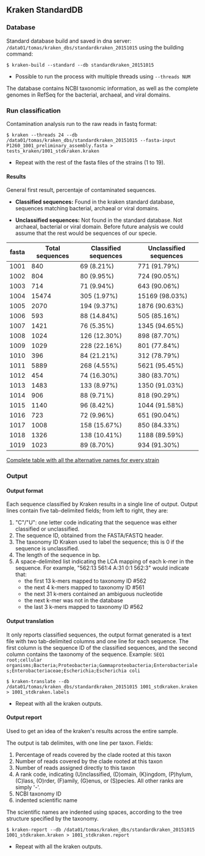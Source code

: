 ## Kraken StandardDB

### Database
Standard database build and saved in dna server: `/data01/tomas/kraken_dbs/standardkraken_20151015` using the building command:

	$ kraken-build --standard --db standardkraken_20151015

- Possible to run the process with multiple threads using `--threads NUM`

The database contains NCBI taxonomic information, as well as the complete genomes in RefSeq for the bacterial, archaeal, and viral domains.

### Run classification

Contamination analysis run to the raw reads in fastq format:

	$ kraken --threads 24 --db /data01/tomas/kraken_dbs/standardkraken_20151015 --fasta-input P1260_1001_preliminary_assembly.fasta > tests_kraken/1001_stdkraken.kraken
 
 - Repeat with the rest of the fasta files of the strains (1 to 19).

#### Results

General first result, percentaje of contaminated sequences.

- **Classified sequences:** Found in the kraken standard database, sequences matching bacterial, archaeal or viral domains.

- **Unclassified sequences:** Not found in the standard database. Not archaeal, bacterial or viral domain. Before future analysis we could assume that the rest would be sequences of our specie. 

| fasta  | Total sequences | Classified sequences | Unclassified sequences |
|--------|-----------------|----------------------|------------------------| 
| 1001	 |	840        |	69 (8.21%)        |	771 (91.79%)	   |	
| 1002   |  	804        |	80 (9.95%)        |	724 (90.05%)       |
| 1003   |	714 	   |	71 (9.94%)        |	643 (90.06%)       |  	
| 1004   | 	15474      |	305 (1.97%)       |	15169 (98.03%)     |
| 1005   | 	2070       |	194 (9.37%)       | 	1876 (90.63%)      |
| 1006   | 	593        |	88 (14.84%)       |	505 (85.16%)       |
| 1007   |  	1421       |	76 (5.35%)        |	1345 (94.65%)      |
| 1008   |  	1024       |	126 (12.30%)      |	898 (87.70%)       |
| 1009   |  	1029       |	228 (22.16%)      |	801 (77.84%)       |
| 1010   |  	396        |	84 (21.21%)       |	312 (78.79%)       |
| 1011   |  	5889       |	268 (4.55%)       |	5621 (95.45%)      |
| 1012   |  	454        |	74 (16.30%)       |	380 (83.70%)       |
| 1013   |	1483       |	133 (8.97%)       |	1350 (91.03%)      |
| 1014   | 	906        |	88 (9.71%)        |	818 (90.29%)       |
| 1015   |  	1140 	   |	96 (8.42%)        |	1044 (91.58%)      |
| 1016   |  	723 	   |	72 (9.96%)        |	651 (90.04%)	   |
| 1017   |  	1008       |	158 (15.67%)      |	850 (84.33%)       |
| 1018   | 	1326       |	138 (10.41%)      |	1188 (89.59%)      |
| 1019   |  	1023 	   |	89 (8.70%)        |	934 (91.30%)       |

[Complete table with all the alternative names for every strain](https://github.com/The-Bioinformatics-Group/Debaryomyces_hansenii/blob/master/Work_files/Strains.md)

### Output

#### Output format

Each sequence classified by Kraken results in a single line of output. Output lines contain five tab-delimited fields; from left to right, they are:

1. "C"/"U": one letter code indicating that the sequence was either classified or unclassified.
2. The sequence ID, obtained from the FASTA/FASTQ header.
3. The taxonomy ID Kraken used to label the sequence; this is 0 if the sequence is unclassified.
4. The length of the sequence in bp.
5. A space-delimited list indicating the LCA mapping of each k-mer in the sequence. For example, "562:13 561:4 A:31 0:1 562:3" would indicate that:
	- the first 13 k-mers mapped to taxonomy ID #562
	- the next 4 k-mers mapped to taxonomy ID #561
	- the next 31 k-mers contained an ambiguous nucleotide
	- the next k-mer was not in the database
	- the last 3 k-mers mapped to taxonomy ID #562

#### Output translation

It only reports classified sequences, the output format generated is a text file with two tab-delimited columns and one line for each sequence. The first column is the sequence ID of the classified sequences, and the second column contains the taxonomy of the sequence. Example: `SEQ1  root;cellular organisms;Bacteria;Proteobacteria;Gammaproteobacteria;Enterobacteriales;Enterobacteriaceae;Escherichia;Escherichia coli`

	$ kraken-translate --db /data01/tomas/kraken_dbs/standardkraken_20151015 1001_stdkraken.kraken > 1001_stdkraken.labels

- Repeat with all the kraken outputs.

#### Output report

Used to get an idea of the kraken's results across the entire sample.

The output is tab delimites, with one line per taxon. Fields:

1. Percentage of reads covered by the clade rooted at this taxon
2. Number of reads covered by the clade rooted at this taxon
3. Number of reads assigned directly to this taxon
4. A rank code, indicating (U)nclassified, (D)omain, (K)ingdom, (P)hylum, (C)lass, (O)rder, (F)amily, (G)enus, or (S)pecies. All other ranks are simply '-'.
5. NCBI taxonomy ID 
6. indented scientific name

The scientific names are indented using spaces, according to the tree structure specified by the taxonomy.
	
	$ kraken-report --db /data01/tomas/kraken_dbs/standardkraken_20151015 1001_stdkraken.kraken > 1001_stdkraken.report
	
- Repeat with all the kraken outputs.

